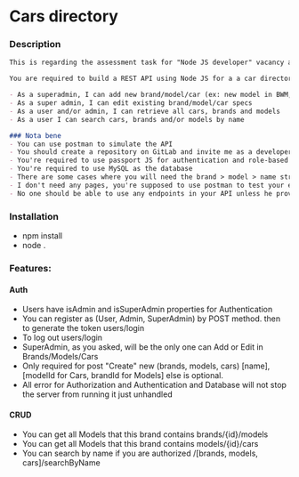# Cars directory

### Description
```markdown
This is regarding the assessment task for "Node JS developer" vacancy at Tarbeeta Technologies.

You are required to build a REST API using Node JS for a a car directory, where I can do the following:

- As a superadmin, I can add new brand/model/car (ex: new model in BWM, or even add BMW if it's not added yet)
- As a super admin, I can edit existing brand/model/car specs
- As a user and/or admin, I can retrieve all cars, brands and models
- As a user I can search cars, brands and/or models by name

### Nota bene
- You can use postman to simulate the API
- You should create a repository on GitLab and invite me as a developer
- You're required to use passport JS for authentication and role-based authorization
- You're required to use MySQL as the database
- There are some cases where you will need the brand > model > name structure (ex: "Mercedes > C-Class > C180")
- I don't need any pages, you're supposed to use postman to test your endpoints. So there's no redirection.
- No one should be able to use any endpoints in your API unless he provides a token in the authorization header (except for login and register endpoints).
```

### Installation

- npm install
- node .

### Features: 
#### Auth
- Users have isAdmin and isSuperAdmin properties for Authentication
- You can register as (User, Admin, SuperAdmin) by POST method. then to generate the token users/login
- To log out users/login
- SuperAdmin, as you asked, will be the only one can Add or Edit in Brands/Models/Cars
- Only required for post "Create" new (brands, models, cars) [name], [modelId for Cars, brandId for Models] else is optional.
- All error for Authorization and Authentication and Database will not stop the server from running it just unhandled

#### CRUD
- You can get all Models that this brand contains brands/{id}/models
- You can get all Models that this brand contains models/{id}/cars
- You can search by name if you are authorized /[brands, models, cars]/searchByName

